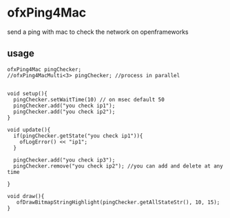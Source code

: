 # ofxPing4Mac
 send a ping with mac to check the network on openframeworks
 
## usage
~~~
ofxPing4Mac pingChecker;
//ofxPing4MacMulti<3> pingChecker; //process in parallel


void setup(){
  pingChecker.setWaitTime(10) // on msec default 50
  pingChecker.add("you check ip1");
  pingChecker.add("you check ip2");
}

void update(){
  if(pingChecker.getState("you check ip1")){
    ofLogError() << "ip1";
  }
  
  pingChecker.add("you check ip3"); 
  pingChecker.remove("you check ip2"); //you can add and delete at any time

}

void draw(){
   ofDrawBitmapStringHighlight(pingChecker.getAllStateStr(), 10, 15);
}

~~~


